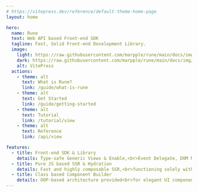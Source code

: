 ```yaml
---
# https://vitepress.dev/reference/default-theme-home-page
layout: home

hero:
  name: Rune
  text: Web API based Front-end SDK
  tagline: Fast, Solid Front-end Development Library.
  image:
    light: https://raw.githubusercontent.com/marpple/rune/main/docs/img/logo.png
    dark: https://raw.githubusercontent.com/marpple/rune/main/docs/img/logo_dark.png
    alt: VitePress
  actions:
    - theme: alt
      text: What is Rune?
      link: /guide/what-is-rune
    - theme: alt
      text: Get Started
      link: /guide/getting-started
    - theme: alt
      text: Tutorial
      link: /tutorial/view
    - theme: alt
      text: Reference
      link: /api/view

features:
  - title: Front-end SDK & Library
    details: Type-safe Generic Views & Enable,<br>Event Delegate, DOM Manipulation
  - title: Pure JS based SSR & Hydration
    details: Fast and highly composable SSR,<br>functioning solely with TS and JS.
  - title: Class based Component Builder
    details: OOP-based architecture provided<br>for elegant UI component development.
---
```

